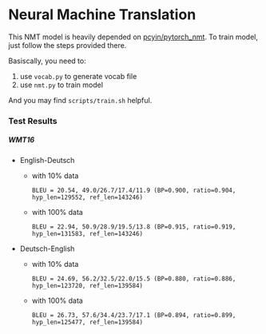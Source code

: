 # Neural Machine Translation

This NMT model is heavily depended on [pcyin/pytorch\_nmt](https://github.com/pcyin/pytorch_nmt). To train model, just follow the steps provided there.

Basiscally, you need to:
1. use `vocab.py` to generate vocab file
2. use `nmt.py` to train model

And you may find `scripts/train.sh` helpful.

### Test Results

##### WMT16

- English-Deutsch
	- with 10% data
		```
		BLEU = 20.54, 49.0/26.7/17.4/11.9 (BP=0.900, ratio=0.904, hyp_len=129552, ref_len=143246)
		```
	- with 100% data
		```
		BLEU = 22.94, 50.9/28.9/19.5/13.8 (BP=0.915, ratio=0.919, hyp_len=131583, ref_len=143246)
		```

- Deutsch-English
	- with 10% data
		```
		BLEU = 24.69, 56.2/32.5/22.0/15.5 (BP=0.880, ratio=0.886, hyp_len=123720, ref_len=139584)
		```
	- with 100% data
		```
		BLEU = 26.73, 57.6/34.4/23.7/17.1 (BP=0.894, ratio=0.899, hyp_len=125477, ref_len=139584)
		```

